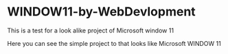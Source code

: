 # WINDOW11-by-WebDevlopment
This is a test for a look alike project of Microsoft window 11

Here you can see the simple project to that looks like Microsoft WINDOW 11
